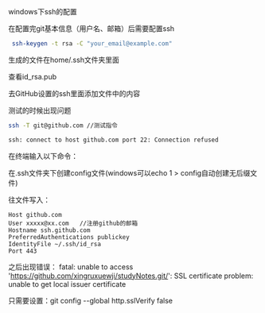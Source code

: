 windows下ssh的配置

在配置完git基本信息（用户名、邮箱）后需要配置ssh

```bash
 ssh-keygen -t rsa -C "your_email@example.com" 
```


生成的文件在home/.ssh文件夹里面

查看id_rsa.pub

去GitHub设置的ssh里面添加文件中的内容

测试的时候出现问题

```bash
ssh -T git@github.com //测试指令
```

```bash
ssh: connect to host github.com port 22: Connection refused
```

在终端输入以下命令：

在.ssh文件夹下创建config文件(windows可以echo 1 > config自动创建无后缀文件)

往文件写入：

```
Host github.com  
User xxxxx@xx.com  	//注册github的邮箱
Hostname ssh.github.com  
PreferredAuthentications publickey  
IdentityFile ~/.ssh/id_rsa  
Port 443
```

之后出现错误：
fatal: unable to access 'https://github.com/xingruxuewji/studyNotes.git/': SSL certificate problem: unable to get local issuer certificate

只需要设置：git config --global http.sslVerify false
